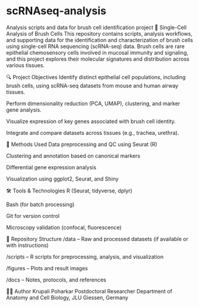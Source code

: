 # scRNAseq-analysis
Analysis scripts and data for brush cell identification project
🧬 Single-Cell Analysis of Brush Cells
This repository contains scripts, analysis workflows, and supporting data for the identification and characterization of brush cells using single-cell RNA sequencing (scRNA-seq) data. Brush cells are rare epithelial chemosensory cells involved in mucosal immunity and signaling, and this project explores their molecular signatures and distribution across various tissues.

🔍 Project Objectives
Identify distinct epithelial cell populations, including brush cells, using scRNA-seq datasets from mouse and human airway tissues.

Perform dimensionality reduction (PCA, UMAP), clustering, and marker gene analysis.

Visualize expression of key genes associated with brush cell identity.

Integrate and compare datasets across tissues (e.g., trachea, urethra).

🧪 Methods Used
Data preprocessing and QC using Seurat (R)

Clustering and annotation based on canonical markers

Differential gene expression analysis

Visualization using ggplot2, Seurat, and Shiny

🛠 Tools & Technologies
R (Seurat, tidyverse, dplyr)

Bash (for batch processing)

Git for version control

Microscopy validation (confocal, fluorescence)

📁 Repository Structure
/data – Raw and processed datasets (if available or with instructions)

/scripts – R scripts for preprocessing, analysis, and visualization

/figures – Plots and result images

/docs – Notes, protocols, and references

👩‍🔬 Author
Krupali Poharkar
Postdoctoral Researcher
Department of Anatomy and Cell Biology, JLU Giessen, Germany

